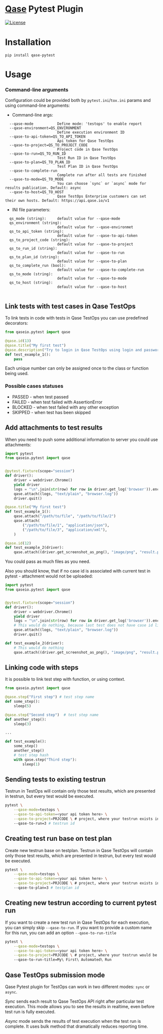 # [Qase](https://qase.io) Pytest Plugin

[![License](https://lxgaming.github.io/badges/License-Apache%202.0-blue.svg)](https://www.apache.org/licenses/LICENSE-2.0)

# Installation

```
pip install qase-pytest
```

# Usage

### Command-line arguments
Configuration could be provided both by `pytest.ini`/`tox.ini` params
and using command-line arguments:

* Command-line args:
```
  --qase-mode           Define mode: 'testops' to enable report
  --qase-environment=QS_ENVIRONMENT
                        Define execution environment ID
  --qase-to-api-token=QS_TO_API_TOKEN
                        Api token for Qase TestOps
  --qase-to-project=QS_TO_PROJECT_CODE
                        Project code in Qase TestOps
  --qase-to-run=QS_TO_RUN_ID
                        Test Run ID in Qase TestOps
  --qase-to-plan=QS_TO_PLAN_ID
                        Test Plan ID in Qase TestOps
  --qase-to-complete-run
                        Complete run after all tests are finished
  --qase-to-mode=QS_TO_MODE
                        You can choose `sync` or `async` mode for results publication. Default: async
  --qase-to-host=QS_TO_HOST
                        Qase TestOps Enterprise customers can set their own hosts. Default: https://api.qase.io/v1
```

* INI file parameters:

```
  qs_mode (string):     default value for --qase-mode
  qs_environment (string):
                        default value for --qase-environmet
  qs_to_api_token (string):
                        default value for --qase-to-api-token
  qs_to_project_code (string):
                        default value for --qase-to-project
  qs_to_run_id (string):
                        default value for --qase-to-run
  qs_to_plan_id (string):
                        default value for --qase-to-plan
  qs_to_complete_run (bool):
                        default value for --qase-to-complete-run
  qs_to_mode (string):
                        default value for --qase-to-mode
  qs_to_host (string):
                        default value for --qase-to-host
    
```

## Link tests with test cases in Qase TestOps

To link tests in code with tests in Qase TestOps you can use predefined decorators:

```python
from qaseio.pytest import qase

@qase.id(13)
@qase.title("My first test")
@qase.description("Try to login in Qase TestOps using login and password")
def test_example_1():
    pass
```

Each unique number can only be assigned once to the class or function being used.

### Possible cases statuses

- PASSED - when test passed
- FAILED - when test failed with AssertionError
- BLOCKED - when test failed with any other exception
- SKIPPED - when test has been skipped

## Add attachments to test results

When you need to push some additional information to server you could use
attachments:

```python
import pytest
from qaseio.pytest import qase


@pytest.fixture(scope="session")
def driver():
    driver = webdriver.Chrome()
    yield driver
    logs = "\n".join(str(row) for row in driver.get_log('browser')).encode('utf-8')
    qase.attach((logs, "text/plain", "browser.log"))
    driver.quit()

@qase.title("My first test")
def test_example_1():
    qase.attach("/path/to/file", "/path/to/file/2")
    qase.attach(
        ("/path/to/file/1", "application/json"),
        ("/path/to/file/3", "application/xml"),
    )

@qase.id(12)
def test_example_2(driver):
    qase.attach((driver.get_screenshot_as_png(), "image/png", "result.png"))
```

You could pass as much files as you need.

Also you should know, that if no case id is associated with current test in
pytest - attachment would not be uploaded:

```python
import pytest
from qaseio.pytest import qase


@pytest.fixture(scope="session")
def driver():
    driver = webdriver.Chrome()
    yield driver
    logs = "\n".join(str(row) for row in driver.get_log('browser')).encode('utf-8')
    # This would do nothing, because last test does not have case id link
    qase.attach((logs, "text/plain", "browser.log"))
    driver.quit()

def test_example_2(driver):
    # This would do nothing
    qase.attach((driver.get_screenshot_as_png(), "image/png", "result.png"))
```

## Linking code with steps

It is possible to link test step with function, or using context.

```python
from qaseio.pytest import qase

@qase.step("First step") # test step name
def some_step():
    sleep(5)

@qase.step("Second step")  # test step name
def another_step():
    sleep(3)

...

def test_example():
    some_step()
    another_step()
    # test step hash
    with qase.step("Third step"):
        sleep(1)
```

## Sending tests to existing testrun

Testrun in TestOps will contain only those test results, which are presented in testrun,
but every test would be executed.

```bash
pytest \
    --qase-mode=testops \
    --qase-to-api-token=<your api token here> \
    --qase-to-project=PRJCODE \ # project, where your testrun exists in
    --qase-to-run=3 # testrun id
```

## Creating test run base on test plan

Create new testrun base on testplan. Testrun in Qase TestOps will contain only those
test results, which are presented in testrun, but every test would be executed.

```bash
pytest \
    --qase-mode=testops \
    --qase-to-api-token=<your api token here> \
    --qase-to-project=PRJCODE \ # project, where your testrun exists in
    --qase-to-plan=3 # testplan id
```

## Creating new testrun according to current pytest run

If you want to create a new test run in Qase TestOps for each execution, you can simply 
skip `--qase-to-run`. If you want to provide a custom name for this run, you can add an
option `--qase-to-run-title` 

```bash
pytest \
    --qase-mode=testops \
    --qase-to-api-token=<your api token here> \
    --qase-to-project=PRJCODE \ # project, where your testrun would be created
    --qase-to-run-title=My\ First\ Automated\ Run
```

## Qase TestOps submission mode

Qase Pytest plugin for TestOps can work in two different modes: `sync` or `async`. 

*Sync* sends each result to Qase TestOps API right after particular test execution. This mode allows you to see the results in realtime, even before test run is fully executed. 

*Async* mode sends the results of test execution when the test run is complete. It uses bulk method that dramatically reduces reporting time.
